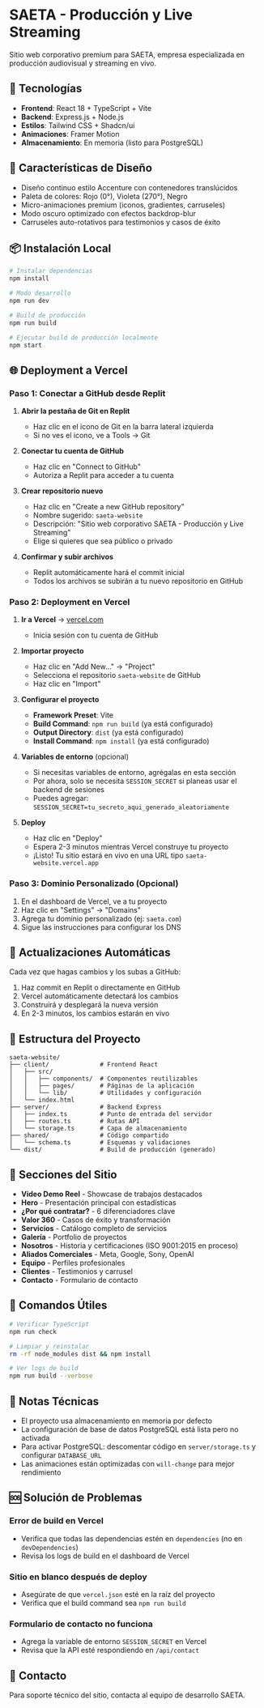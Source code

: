 # SAETA - Producción y Live Streaming

Sitio web corporativo premium para SAETA, empresa especializada en producción audiovisual y streaming en vivo.

## 🚀 Tecnologías

- **Frontend**: React 18 + TypeScript + Vite
- **Backend**: Express.js + Node.js  
- **Estilos**: Tailwind CSS + Shadcn/ui
- **Animaciones**: Framer Motion
- **Almacenamiento**: En memoria (listo para PostgreSQL)

## 🎨 Características de Diseño

- Diseño continuo estilo Accenture con contenedores translúcidos
- Paleta de colores: Rojo (0°), Violeta (270°), Negro
- Micro-animaciones premium (iconos, gradientes, carruseles)
- Modo oscuro optimizado con efectos backdrop-blur
- Carruseles auto-rotativos para testimonios y casos de éxito

## 📦 Instalación Local

```bash
# Instalar dependencias
npm install

# Modo desarrollo
npm run dev

# Build de producción
npm run build

# Ejecutar build de producción localmente
npm start
```

## 🌐 Deployment a Vercel

### Paso 1: Conectar a GitHub desde Replit

1. **Abrir la pestaña de Git en Replit**
   - Haz clic en el icono de Git en la barra lateral izquierda
   - Si no ves el icono, ve a Tools → Git

2. **Conectar tu cuenta de GitHub**
   - Haz clic en "Connect to GitHub"
   - Autoriza a Replit para acceder a tu cuenta

3. **Crear repositorio nuevo**
   - Haz clic en "Create a new GitHub repository"
   - Nombre sugerido: `saeta-website`
   - Descripción: "Sitio web corporativo SAETA - Producción y Live Streaming"
   - Elige si quieres que sea público o privado

4. **Confirmar y subir archivos**
   - Replit automáticamente hará el commit inicial
   - Todos los archivos se subirán a tu nuevo repositorio en GitHub

### Paso 2: Deployment en Vercel

1. **Ir a Vercel** → [vercel.com](https://vercel.com)
   - Inicia sesión con tu cuenta de GitHub

2. **Importar proyecto**
   - Haz clic en "Add New..." → "Project"
   - Selecciona el repositorio `saeta-website` de GitHub
   - Haz clic en "Import"

3. **Configurar el proyecto**
   - **Framework Preset**: Vite
   - **Build Command**: `npm run build` (ya está configurado)
   - **Output Directory**: `dist` (ya está configurado)
   - **Install Command**: `npm install` (ya está configurado)

4. **Variables de entorno** (opcional)
   - Si necesitas variables de entorno, agrégalas en esta sección
   - Por ahora, solo se necesita `SESSION_SECRET` si planeas usar el backend de sesiones
   - Puedes agregar: `SESSION_SECRET=tu_secreto_aqui_generado_aleatoriamente`

5. **Deploy**
   - Haz clic en "Deploy"
   - Espera 2-3 minutos mientras Vercel construye tu proyecto
   - ¡Listo! Tu sitio estará en vivo en una URL tipo `saeta-website.vercel.app`

### Paso 3: Dominio Personalizado (Opcional)

1. En el dashboard de Vercel, ve a tu proyecto
2. Haz clic en "Settings" → "Domains"
3. Agrega tu dominio personalizado (ej: `saeta.com`)
4. Sigue las instrucciones para configurar los DNS

## 🔄 Actualizaciones Automáticas

Cada vez que hagas cambios y los subas a GitHub:
1. Haz commit en Replit o directamente en GitHub
2. Vercel automáticamente detectará los cambios
3. Construirá y desplegará la nueva versión
4. En 2-3 minutos, los cambios estarán en vivo

## 📁 Estructura del Proyecto

```
saeta-website/
├── client/              # Frontend React
│   ├── src/
│   │   ├── components/  # Componentes reutilizables
│   │   ├── pages/       # Páginas de la aplicación
│   │   └── lib/         # Utilidades y configuración
│   └── index.html
├── server/              # Backend Express
│   ├── index.ts         # Punto de entrada del servidor
│   ├── routes.ts        # Rutas API
│   └── storage.ts       # Capa de almacenamiento
├── shared/              # Código compartido
│   └── schema.ts        # Esquemas y validaciones
└── dist/                # Build de producción (generado)
```

## 🎯 Secciones del Sitio

- **Video Demo Reel** - Showcase de trabajos destacados
- **Hero** - Presentación principal con estadísticas
- **¿Por qué contratar?** - 6 diferenciadores clave
- **Valor 360** - Casos de éxito y transformación
- **Servicios** - Catálogo completo de servicios
- **Galería** - Portfolio de proyectos
- **Nosotros** - Historia y certificaciones (ISO 9001:2015 en proceso)
- **Aliados Comerciales** - Meta, Google, Sony, OpenAI
- **Equipo** - Perfiles profesionales
- **Clientes** - Testimonios y carrusel
- **Contacto** - Formulario de contacto

## 🔧 Comandos Útiles

```bash
# Verificar TypeScript
npm run check

# Limpiar y reinstalar
rm -rf node_modules dist && npm install

# Ver logs de build
npm run build --verbose
```

## 📝 Notas Técnicas

- El proyecto usa almacenamiento en memoria por defecto
- La configuración de base de datos PostgreSQL está lista pero no activada
- Para activar PostgreSQL: descomentar código en `server/storage.ts` y configurar `DATABASE_URL`
- Las animaciones están optimizadas con `will-change` para mejor rendimiento

## 🆘 Solución de Problemas

### Error de build en Vercel
- Verifica que todas las dependencias estén en `dependencies` (no en `devDependencies`)
- Revisa los logs de build en el dashboard de Vercel

### Sitio en blanco después de deploy
- Asegúrate de que `vercel.json` esté en la raíz del proyecto
- Verifica que el build command sea `npm run build`

### Formulario de contacto no funciona
- Agrega la variable de entorno `SESSION_SECRET` en Vercel
- Revisa que la API esté respondiendo en `/api/contact`

## 📧 Contacto

Para soporte técnico del sitio, contacta al equipo de desarrollo SAETA.

